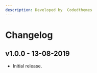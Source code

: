 ```yaml
---
description: Developed by  Codedthemes
---
```


# Changelog

## v1.0.0 - 13-08-2019

* Initial release.

